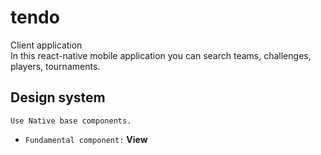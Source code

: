 # tendo

Client application\
In this react-native mobile application you can search teams, challenges, players, tournaments.

## Design system

`Use Native base components.`

- `Fundamental component:` **View**
